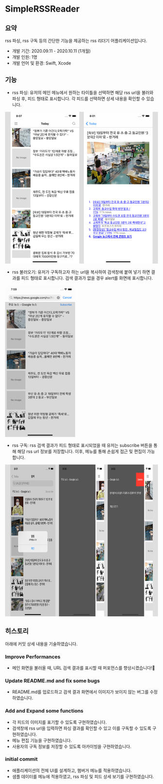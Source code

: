 # SimpleRSSReader

## 요약

rss 파싱, rss 구독 등의 간단한 기능을 제공하는 rss 리더기 어플리케이션입니다.

- 개발 기간: 2020.09.11 - 2020.10.11 (1개월)
- 개발 인원: 1명
- 개발 언어 및 환경: Swift, Xcode

## 기능

- rss 파싱: 유저의 메인 메뉴에서 원하는 타이틀을 선택하면 해당 rss url을 불러와 파싱 후, 피드 형태로 표시합니다. 각 피드를 선택하면 상세 내용을 확인할 수 있습니다.
<img src = "./screenshot/parsing.png" height="500px">

- rss 불러오기: 유저가 구독하고자 하는 url을 복사하여 검색창에 붙여 넣기 하면 결과를 피드 형태로 표시합니다. 검색 결과가 없을 경우 alert를 화면에 표시합니다.
<img src = "./screenshot/searchresult.png" height="500px">

- rss 구독: rss 검색 결과가 피드 형태로 표시되었을 때 유저는 subscribe 버튼을 통해 해당 rss url 정보를 저장합니다. 이후, 메뉴를 통해 손쉽게 접근 및 편집이 가능합니다.
<img src = "./screenshot/subscribe.png" height="500px">

## 히스토리

아래에 커밋 상세 내용을 기술하였습니다.

### Improve Performances
- 메인 화면을 불러올 때, URL 검색 결과를 표시할 때 퍼포먼스를 향상시켰습니다!🥳

### Update README.md and fix some bugs
- README.md를 업로드하고 검색 결과 화면에서 이미지가 보이지 않는 버그를 수정하였습니다.

### Add and Expand some functions

- 각 피드의 이미지를 표기할 수 있도록 구현하였습니다.
- 검색창에 rss url을 입력하면 파싱 결과를 확인할 수 있고 이를 구독할 수 있도록 구현하였습니다.
- 메뉴 편집 기능을 구현하였습니다.
- 사용자의 구독 정보를 저장할 수 있도록 아카이빙을 구현하였습니다.

### initial commit

- 애플리케이션의 전체 UI를 설계하고, 햄버거 메뉴를 적용하였습니다.
- 샘플 데이터를 메뉴에 적용하였고, rss 파싱 및 피드 상세 보기를 구현하였습니다.